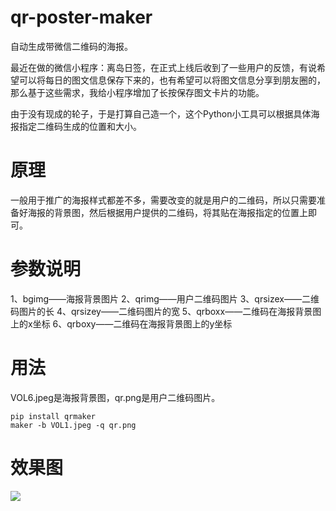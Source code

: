 # qr-poster-maker

自动生成带微信二维码的海报。

最近在做的微信小程序：离岛日签，在正式上线后收到了一些用户的反馈，有说希望可以将每日的图文信息保存下来的，也有希望可以将图文信息分享到朋友圈的，那么基于这些需求，我给小程序增加了长按保存图文卡片的功能。

由于没有现成的轮子，于是打算自己造一个，这个Python小工具可以根据具体海报指定二维码生成的位置和大小。

# 原理

一般用于推广的海报样式都差不多，需要改变的就是用户的二维码，所以只需要准备好海报的背景图，然后根据用户提供的二维码，将其贴在海报指定的位置上即可。

# 参数说明

1、bgimg——海报背景图片
2、qrimg——用户二维码图片
3、qrsizex——二维码图片的长
4、qrsizey——二维码图片的宽
5、qrboxx——二维码在海报背景图上的x坐标
6、qrboxy——二维码在海报背景图上的y坐标

# 用法

VOL6.jpeg是海报背景图，qr.png是用户二维码图片。

```
pip install qrmaker
maker -b VOL1.jpeg -q qr.png
```

# 效果图

![](/Users/mafei/github/qr-poster-maker/maker/qrVOL1.jpg)